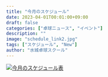 ```yaml
---
title: "今月のスケジュール"
date: 2023-04-01T00:01:00+09:00
draft: false
categories: ["卓球ニュース", "イベント"]
description: ""
image: "schedule_link2.jpg"
tags: ["スケジュール", "New"]
author: "水城卓球スクール"
---
```


<a class="" href="/images/blog/mtts_schedule4.pdf"><img src="/images/blog/2023_04.jpg" alt="今月のスケジュール表" /></a>
